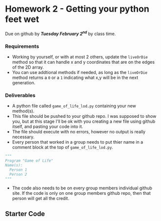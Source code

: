 # Homework 2 - Getting your python feet wet
Due on github by ***Tuesday February 2<sup>nd</sup>*** by class time. 

### Requirements
- Working by yourself, or with at most 2 others, update the `liveOrDie` method so that it can handle x and y coordinates that are on the edges of the 2D array.
- You can use addtional methods if needed, as long as the `liveOrDie` method returns a `0` or a `1` indicating what x,y will be in the next generation.


### Deliverables

- A python file called `game_of_life_lod.py` containing your new method(s).
- This file should be pushed to your github repo. I was supposed to show you, but at this stage I'll be ok with you creating a new file using github itself, and pasting your code into it.
- The file should execute with no errors, however no output is really necessary.
- Every person that worked in a group needs to put thier name in a comment block at the top of `game_of_life_lod.py`.

```python
"""
Program "Game of Life"
Name(s):
  Person 1
  Person 2
"""
```

- The code also needs to be on every group members individual github site. If the code is only on one group members github repo, then that person will get all the credit. 



## Starter Code



